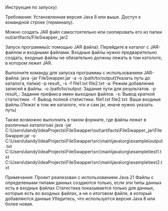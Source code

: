 Инструкция по запуску)

Требования:
  Установленная версия Java 8 или выше.
  Доступ к командной строке (терминалу).


Можно создать JAR файл самостоятельно или скопировать его из папки out/artifacts/FileSwapper_jar2

Запуск программы(с помощью JAR файла):
Перейдите в каталог с JAR-файлом и входными файлами.
Входные файлы нужно предварительно создать, входные файлы не обязательно должны лежать в том катологе, в котором лежит JAR.

Выполните команду для запуска программы с использованием JAR-файла:
 java -jar FileSwapper.jar  -a -o /path/to/output(Указать путь до каталога, папки) -p result_ -s -f file1.txt file2.txt
-a: Режим добавления записей в файлы.
-o /path/to/output: Задание пути для результатов.
-p result_: Задание префикса имен выходных файлов.
-s: Вывод краткой статистики.
-f: Вывод полной статистики.
file1.txt file2.txt: Ваши входные файлы.(Лежат в том же каталоге, что и сам jar, иначе нужно указать путь) 

Также возможно выполнить в таком формате, где файлы лежат в различных каталогоах
java -jar C:\Users\dandy\IdeaProjects\FileSwapper\out\artifacts\FileSwapper_jar\FileSwapper.jar -o C:\Users\dandy\IdeaProjects\FileSwapper\src\main\java\org\example\output.txt C:\Users\dandy\IdeaProjects\FileSwapper\src\main\java\org\example\test1.txt C:\Users\dandy\IdeaProjects\FileSwapper\src\main\java\org\example\test2.txt

Примечания:
Проект реализован с использованием Java 21
Файлы с определеными типами данных создаются только, если эти типы данных есть в входных файлах
Статистика показывается только для данных, которые есть во входных файлах, а не о итоговом файле, в который добавляются данные
Убедитесь, что используется версия Java 8 или более новая.
